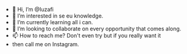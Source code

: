 - 👋 Hi, I’m @Iuzafi
- 👀 I’m interested in se eu knowledge.
- 🌱 I’m currently learning all i can.
- 💞️ I’m looking to collaborate on every opportunity that comes along.
- 📫 How to reach me? Don't even try but if you really want it
- then call me on Instagram.

<!---
Iuzafi/Iuzafi is a ✨ special ✨ repository because its `README.md` (this file) appears on your GitHub profile.
You can click the Preview link to take a look at your changes.
--->
